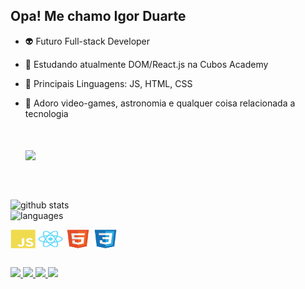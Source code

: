 ## Opa! Me chamo Igor Duarte

- 👽 Futuro Full-stack Developer
- 📖 Estudando atualmente DOM/React.js na Cubos Academy
- 🧠 Principais Linguagens: JS, HTML, CSS
- 💞️ Adoro video-games, astronomia e qualquer coisa relacionada a tecnologia <br><br><br>

  <img  height="110px" align="center"  src="https://media.giphy.com/media/v1.Y2lkPTc5MGI3NjExMDh2NGZydG10MG51aHk5bTl3YjB2cW01bjc1eHQ2dzB2dGVsN3hpbyZlcD12MV9pbnRlcm5hbF9naWZfYnlfaWQmY3Q9Zw/6ehG3kPnwLffmWsgiA/giphy.gif" /><br><br><br>


##

 ![github stats](https://github-readme-stats.vercel.app/api?username=duarteeigor&count_private=true&theme=gruvbox_light) <br>
 ![languages](https://github-readme-stats.vercel.app/api/top-langs/?username=duarteeigor&layout=compact&theme=gruvbox_light)

 
 

<div style="display: inline-block">
  <img align="center" alt="Icon-Js" height="30" width="40" src="https://raw.githubusercontent.com/devicons/devicon/master/icons/javascript/javascript-plain.svg">
  <img align="center" alt="Icon-React" height="30" width="40" src="https://raw.githubusercontent.com/devicons/devicon/master/icons/react/react-original.svg">
  <img align="center" alt="Icon-HTML" height="30" width="40" src="https://raw.githubusercontent.com/devicons/devicon/master/icons/html5/html5-original.svg">
  <img align="center" alt="Icon-CSS" height="30" width="40" src="https://raw.githubusercontent.com/devicons/devicon/master/icons/css3/css3-original.svg">
  

</div>

##

<div>
  <a href="https://www.instagram.com/igudduart/"><img src="https://img.shields.io/badge/Instagram-E4405F?style=for-the-badge&logo=instagram&logoColor=pink" /> </a>
  <a href="https://twitter.com/duuuart"><img src="https://img.shields.io/badge/Twitter-1DA1F2?style=for-the-badge&logo=twitter&logoColor=white" /> </a>
  <a href="https://www.linkedin.com/in/igor-duarte-846626270/"><img src="https://img.shields.io/badge/LinkedIn-0077B5?style=for-the-badge&logo=linkedin&logoColor=white"/> </a>
  <a href="mailto:duarteigor562@gmail.com"><img src="https://img.shields.io/badge/Gmail-D14836?style=for-the-badge&logo=gmail&logoColor=white"/> </a>
</div>

<br>
<br>


